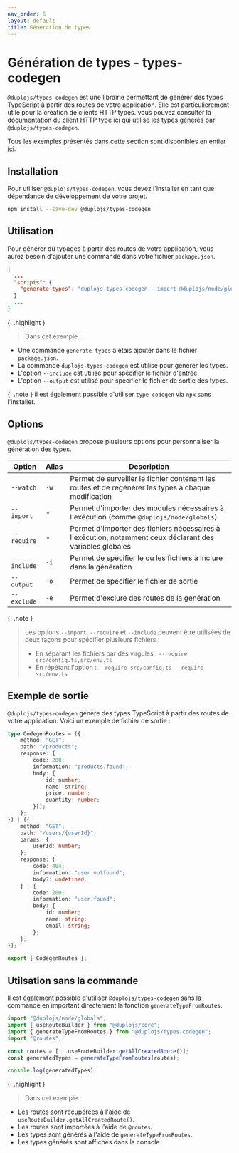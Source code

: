 ```yaml
---
nav_order: 6
layout: default
title: Génération de types
---
```


# Génération de types - types-codegen

`@duplojs/types-codegen` est une librairie permettant de générer des types TypeScript à partir des routes de votre application. Elle est particulièrement utile pour la création de clients HTTP typés.
vous pouvez consulter la documentation du client HTTP typé [ici](https://docs.duplojs.dev/fr/latest/resources/http-client/) qui utilise les types générés par `@duplojs/types-codegen`.

Tous les exemples présentés dans cette section sont disponibles en entier [ici](https://github.com/duplojs/examples/tree/1.x/resources/types-codegen).

## Installation

Pour utiliser `@duplojs/types-codegen`, vous devez l'installer en tant que dépendance de développement de votre projet.

```bash
npm install --save-dev @duplojs/types-codegen
```

## Utilisation

Pour générer du typages à partir des routes de votre application, vous aurez besoin d'ajouter une commande dans votre fichier `package.json`.

```json
{
  ...
  "scripts": {
    "generate-types": "duplojs-types-codegen --import @duplojs/node/globals --include src/routes/index.ts --output src/types/duplojsTypesCodegen.d.ts"
  }
  ...
}
```

{: .highlight }
>Dans cet exemple :
><div markdown="block">
- Une commande `generate-types` a étais ajouter dans le fichier `package.json`.
- La commande `duplojs-types-codegen` est utilisé pour générer les types.
- L'option `--include` est utilisé pour spécifier le fichier d'entrée.
- L'option `--output` est utilisé pour spécifier le fichier de sortie des types.
></div>

{: .note }
il est également possible d'utiliser `type-codegen` via `npx` sans l'installer.

## Options

`@duplojs/types-codegen` propose plusieurs options pour personnaliser la génération des types.

| Option | Alias | Description |
|--------|-------|-------------|
| `--watch` | `-w` | Permet de surveiller le  fichier contenant les routes et de regénérer les types à chaque modification |
| `--import` | - | Permet d'importer des modules nécessaires à l'exécution (comme `@duplojs/node/globals`) |
| `--require` | - | Permet d'importer des fichiers nécessaires à l'exécution, notamment ceux déclarant des variables globales |
| `--include` | `-i` | Permet de spécifier le ou les fichiers à inclure dans la génération |
| `--output` | `-o` | Permet de spécifier le fichier de sortie |
| `--exclude` | `-e` | Permet d'exclure des routes de la génération |

{: .note }
> Les options `--import`, `--require` et `--include` peuvent être utilisées de deux façons pour spécifier plusieurs fichiers :
> - En séparant les fichiers par des virgules : `--require src/config.ts,src/env.ts`
> - En répétant l'option : `--require src/config.ts --require src/env.ts`

## Exemple de sortie

`@duplojs/types-codegen` génère des types TypeScript à partir des routes de votre application. Voici un exemple de fichier de sortie :

```typescript
type CodegenRoutes = ({
    method: "GET";
    path: "/products";
    response: {
        code: 200;
        information: "products.found";
        body: {
            id: number;
            name: string;
            price: number;
            quantity: number;
        }[];
    };
}) | ({
    method: "GET";
    path: "/users/{userId}";
    params: {
        userId: number;
    };
    response: {
        code: 404;
        information: "user.notfound";
        body?: undefined;
    } | {
        code: 200;
        information: "user.found";
        body: {
            id: number;
            name: string;
            email: string;
        };
    };
});

export { CodegenRoutes };
```

## Utilsation sans la commande

Il est également possible d'utiliser `@duplojs/types-codegen` sans la commande en important directement la fonction `generateTypeFromRoutes`.

```typescript
import "@duplojs/node/globals";
import { useRouteBuilder } from "@duplojs/core";
import { generateTypeFromRoutes } from "@duplojs/types-codegen";
import "@routes";

const routes = [...useRouteBuilder.getAllCreatedRoute()];
const generatedTypes = generateTypeFromRoutes(routes);

console.log(generatedTypes);
```

{: .highlight }
>Dans cet exemple :
><div markdown="block">
- Les routes sont récupérées à l'aide de `useRouteBuilder.getAllCreatedRoute()`.
- Les routes sont importées à l'aide de `@routes`.
- Les types sont générés à l'aide de `generateTypeFromRoutes`.
- Les types générés sont affichés dans la console.
></div>
